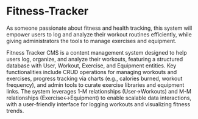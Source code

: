 # Fitness-Tracker

As someone passionate about fitness and health tracking, this system will empower users to log and analyze their workout routines efficiently, while giving administrators the tools to manage exercises and equipment.

Fitness Tracker CMS is a content management system designed to help users log, organize, and analyze their workouts, featuring a structured database with User, Workout, Exercise, and Equipment entities. Key functionalities include CRUD operations for managing workouts and exercises, progress tracking via charts (e.g., calories burned, workout frequency), and admin tools to curate exercise libraries and equipment links. The system leverages 1-M relationships (User→Workouts) and M-M relationships (Exercise↔Equipment) to enable scalable data interactions, with a user-friendly interface for logging workouts and visualizing fitness trends.
